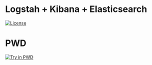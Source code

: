 # Logstah + Kibana + Elasticsearch

[![License](https://img.shields.io/badge/License-MIT-yellow.svg)](https://opensource.org/licenses/MIT)

# PWD

[![Try in PWD](https://cdn.rawgit.com/play-with-docker/stacks/cff22438/assets/images/button.png)](http://play-with-docker.com?stack=https://raw.githubusercontent.com/jfernancordova/logs-kibana-elasticsearch/master/logs/docker-compose.yml)

